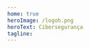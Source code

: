 ```yaml
---
home: true
heroImage: /logoh.png
heroText: Cibersegurança
tagline:
---
```


<div style="display:flex ;margin:auto; ">
    <ciber-card
        title="Boas práticas"
        subtitle="Confira uma lista de boas práticas para proteção das informações corporativas e pessoais."
        img="icon.svg"
        to="/guias/boas-praticas/"
    >
    </ciber-card>
    <ciber-card
         title="FaQ"
         subtitle="Esta com alguma dúvida? Consulte o guia de perguntas e respostas e fique informado."
         img="faq.svg"
         to="/faq/">
    </ciber-card>
    <ciber-card
        title="Configuração Segura"
        subtitle="Proteger os ativos de TI de ameaças cibernéticas é muito importante. Confira aqui algumas dicas."
        img="icon.svg"
        to="/guias/configuracao-segura/">
    </ciber-card>
        <ciber-card
        title="Alertas"
        subtitle="Reunimos aqui os principais alertas tecnológicos de segurança para auxiliar as equipes de TI dos Jesúitas Brasil."
        img="alerta.svg"
        to="/alertas/">
    </ciber-card>
</div>
